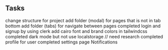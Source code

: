 Tasks
-----
change structure for project 
add folder (modal) for pages that is not in tab bottom
add folder (tabs) for navigate between pages
completed login and signup by using clerk
add cairo font and brand colors in tailwindcss
completed dark mode but not use localstorage // need research
completed profile for user
completed settings page
Notifications
